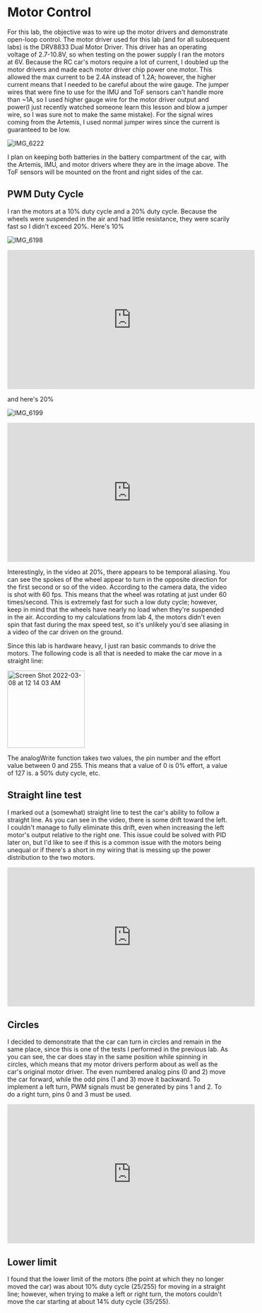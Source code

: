# Motor Control
For this lab, the objective was to wire up the motor drivers and demonstrate open-loop control. The motor driver used for this lab (and for all subsequent labs) 
is the DRV8833 Dual Motor Driver. This driver has an operating voltage of 2.7-10.8V, so when testing on the power supply I ran the motors at 6V. 
Because the RC car's motors require a lot of current, I doubled up the motor drivers and made each motor driver chip power one motor. This allowed the max current to 
be 2.4A instead of 1.2A; however, the higher current means that I needed to be careful about the wire gauge. The jumper wires that were fine to use for the IMU and ToF
sensors can't handle more than ~1A, so I used higher gauge wire for the motor driver output and power(I just recently watched someone learn this lesson and blow a jumper wire,
so I was sure not to make the same mistake). For the signal wires coming from the Artemis, I used normal jumper wires since the current is guaranteed to be low. 

![IMG_6222](https://user-images.githubusercontent.com/71809396/157168254-4570de25-3a12-4178-8536-3954c25624fe.jpg)

I plan on keeping both batteries in the battery compartment of the car, with the Artemis, IMU, and motor drivers where they are in the image above. The ToF sensors will 
be mounted on the front and right sides of the car.

## PWM Duty Cycle
I ran the motors at a 10% duty cycle and a 20% duty cycle. Because the wheels were suspended in the air and had little resistance, they were scarily fast 
so I didn't exceed 20%. 
Here's 10%

![IMG_6198](https://user-images.githubusercontent.com/71809396/157169130-8603d4e6-f147-4a33-afb8-365f788e38b6.jpg)

<iframe width="560" height="315" src="https://youtu.be/1xWd1by1KB8" frameborder="0" allow="autoplay; encrypted-media" allowfullscreen></iframe> 

and here's 20%

![IMG_6199](https://user-images.githubusercontent.com/71809396/157169181-730d1d58-fb66-4faa-8518-cc415d1a7e8e.jpg)

<iframe width="560" height="315" src="https://youtu.be/R6NFwGVXkhc" frameborder="0" allow="autoplay; encrypted-media" allowfullscreen></iframe> 

Interestingly, in the video at 20%, there appears to be temporal aliasing. You can see the spokes of the wheel appear to turn in the opposite direction for the first second or so of the video. According to the camera data, the video is shot with 60 fps. This means that the wheel was rotating at just under 60 times/second. 
This is extremely fast for such a low duty cycle; however, keep in mind that the wheels have nearly no load when they're suspended in the air. According to my calculations from lab 4, the motors didn't even spin that fast during the max speed test, so it's unlikely you'd see aliasing in a video of the car driven on the ground.

Since this lab is hardware heavy, I just ran basic commands to drive the motors. The following code is all that is needed to make the car move in a straight line:

<img width="175" alt="Screen Shot 2022-03-08 at 12 14 03 AM" src="https://user-images.githubusercontent.com/71809396/157170836-84b65fcc-6dfa-4fe6-b55a-327a4b288b5b.png">

The analogWrite function takes two values, the pin number and the effort value between 0 and 255. This means that a value of 0 is 0% effort, a value of 127 is. a 50% duty cycle, etc. 

## Straight line test
I marked out a (somewhat) straight line to test the car's ability to follow a straight line. As you can see in the video, there is some drift toward the left. I couldn't manage to fully eliminate this drift, even when increasing the left motor's output relative to the right one. This issue could be solved with PID later on, but I'd like to see if this is a common issue with the motors being unequal or if there's a short in my wiring that is messing up the power distribution to the two motors. 

<iframe width="560" height="315" src="https://youtu.be/P3CG6HSHHvk" frameborder="0" allow="autoplay; encrypted-media" allowfullscreen></iframe> 

## Circles
I decided to demonstrate that the car can turn in circles and remain in the same place, since this is one of the tests I performed in the previous lab. As you can see, the car does stay in the same position while spinning in circles, which means that my motor drivers perform about as well as the car's original motor driver.
The even numbered analog pins (0 and 2) move the car forward, while the odd pins (1 and 3) move it backward. To implement a left turn, PWM signals must be generated by pins 1 and 2. To do a right turn, pins 0 and 3 must be used. 

<iframe width="560" height="315" src="https://youtu.be/f85yQD4egsQ" frameborder="0" allow="autoplay; encrypted-media" allowfullscreen></iframe> 

## Lower limit
I found that the lower limit of the motors (the point at which they no longer moved the car) was about 10% duty cycle (25/255) for moving in a straight line; however, when trying to make a left or right turn, the motors couldn't move the car starting at about 14% duty cycle (35/255). 


